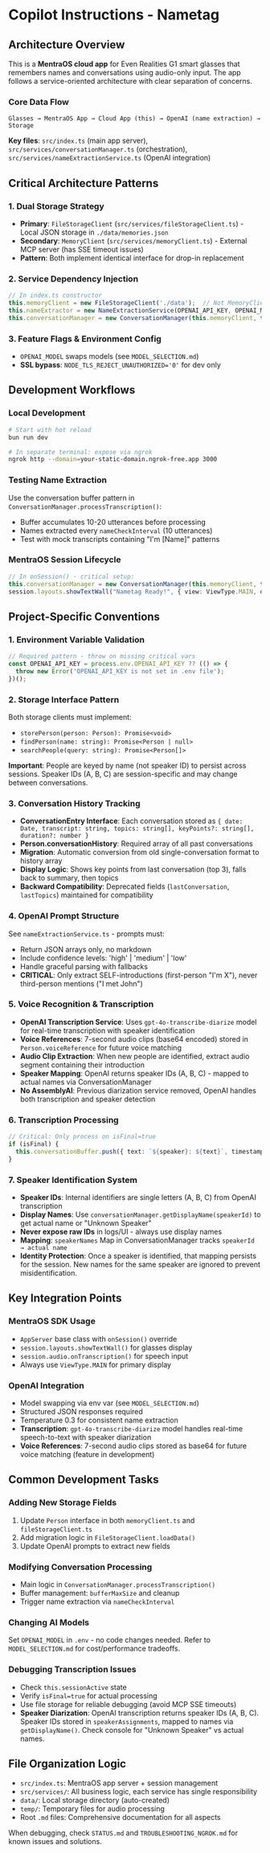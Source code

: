 # Copilot Instructions - Nametag

## Architecture Overview

This is a **MentraOS cloud app** for Even Realities G1 smart glasses that remembers names and conversations using audio-only input. The app follows a service-oriented architecture with clear separation of concerns.

### Core Data Flow
```
Glasses → MentraOS App → Cloud App (this) → OpenAI (name extraction) → Storage
```

**Key files**: `src/index.ts` (main app server), `src/services/conversationManager.ts` (orchestration), `src/services/nameExtractionService.ts` (OpenAI integration)

## Critical Architecture Patterns

### 1. Dual Storage Strategy
- **Primary**: `FileStorageClient` (`src/services/fileStorageClient.ts`) - Local JSON storage in `./data/memories.json`
- **Secondary**: `MemoryClient` (`src/services/memoryClient.ts`) - External MCP server (has SSE timeout issues)
- **Pattern**: Both implement identical interface for drop-in replacement

### 2. Service Dependency Injection
```typescript
// In index.ts constructor
this.memoryClient = new FileStorageClient('./data');  // Not MemoryClient!
this.nameExtractor = new NameExtractionService(OPENAI_API_KEY, OPENAI_MODEL);
this.conversationManager = new ConversationManager(this.memoryClient, this.nameExtractor);
```

### 3. Feature Flags & Environment Config
- `OPENAI_MODEL` swaps models (see `MODEL_SELECTION.md`)
- **SSL bypass**: `NODE_TLS_REJECT_UNAUTHORIZED='0'` for dev only

## Development Workflows

### Local Development
```bash
# Start with hot reload
bun run dev

# In separate terminal: expose via ngrok
ngrok http --domain=your-static-domain.ngrok-free.app 3000
```

### Testing Name Extraction
Use the conversation buffer pattern in `ConversationManager.processTranscription()`:
- Buffer accumulates 10-20 utterances before processing
- Names extracted every `nameCheckInterval` (10 utterances)
- Test with mock transcripts containing "I'm [Name]" patterns

### MentraOS Session Lifecycle
```typescript
// In onSession() - critical setup:
this.conversationManager = new ConversationManager(this.memoryClient, this.nameExtractor);
session.layouts.showTextWall("Nametag Ready!", { view: ViewType.MAIN, durationMs: 3000 });
```

## Project-Specific Conventions

### 1. Environment Variable Validation
```typescript
// Required pattern - throw on missing critical vars
const OPENAI_API_KEY = process.env.OPENAI_API_KEY ?? (() => { 
  throw new Error('OPENAI_API_KEY is not set in .env file'); 
})();
```

### 2. Storage Interface Pattern
Both storage clients must implement:
- `storePerson(person: Person): Promise<void>`
- `findPerson(name: string): Promise<Person | null>`
- `searchPeople(query: string): Promise<Person[]>`

**Important**: People are keyed by name (not speaker ID) to persist across sessions. Speaker IDs (A, B, C) are session-specific and may change between conversations.

### 3. Conversation History Tracking
- **ConversationEntry Interface**: Each conversation stored as `{ date: Date, transcript: string, topics: string[], keyPoints?: string[], duration?: number }`
- **Person.conversationHistory**: Required array of all past conversations
- **Migration**: Automatic conversion from old single-conversation format to history array
- **Display Logic**: Shows key points from last conversation (top 3), falls back to summary, then topics
- **Backward Compatibility**: Deprecated fields (`lastConversation`, `lastTopics`) maintained for compatibility

### 4. OpenAI Prompt Structure
See `nameExtractionService.ts` - prompts must:
- Return JSON arrays only, no markdown
- Include confidence levels: 'high' | 'medium' | 'low' 
- Handle graceful parsing with fallbacks
- **CRITICAL**: Only extract SELF-introductions (first-person "I'm X"), never third-person mentions ("I met John")

### 5. Voice Recognition & Transcription
- **OpenAI Transcription Service**: Uses `gpt-4o-transcribe-diarize` model for real-time transcription with speaker identification
- **Voice References**: 7-second audio clips (base64 encoded) stored in `Person.voiceReference` for future voice matching
- **Audio Clip Extraction**: When new people are identified, extract audio segment containing their introduction
- **Speaker Mapping**: OpenAI returns speaker IDs (A, B, C) - mapped to actual names via ConversationManager
- **No AssemblyAI**: Previous diarization service removed, OpenAI handles both transcription and speaker detection

### 6. Transcription Processing
```typescript
// Critical: Only process on isFinal=true
if (isFinal) {
  this.conversationBuffer.push({ text: `${speaker}: ${text}`, timestamp: Date.now() });
}
```

### 7. Speaker Identification System
- **Speaker IDs**: Internal identifiers are single letters (A, B, C) from OpenAI transcription
- **Display Names**: Use `conversationManager.getDisplayName(speakerId)` to get actual name or "Unknown Speaker"
- **Never expose raw IDs** in logs/UI - always use display names
- **Mapping**: `speakerNames` Map in ConversationManager tracks `speakerId → actual name`
- **Identity Protection**: Once a speaker is identified, that mapping persists for the session. New names for the same speaker are ignored to prevent misidentification.

## Key Integration Points

### MentraOS SDK Usage
- `AppServer` base class with `onSession()` override
- `session.layouts.showTextWall()` for glasses display
- `session.audio.onTranscription()` for speech input
- Always use `ViewType.MAIN` for primary display

### OpenAI Integration
- Model swapping via env var (see `MODEL_SELECTION.md`)
- Structured JSON responses required
- Temperature 0.3 for consistent name extraction
- **Transcription**: `gpt-4o-transcribe-diarize` model handles real-time speech-to-text with speaker diarization
- **Voice References**: 7-second audio clips stored as base64 for future voice matching (feature in development)

## Common Development Tasks

### Adding New Storage Fields
1. Update `Person` interface in both `memoryClient.ts` and `fileStorageClient.ts`
2. Add migration logic in `FileStorageClient.loadData()`
3. Update OpenAI prompts to extract new fields

### Modifying Conversation Processing
- Main logic in `ConversationManager.processTranscription()`
- Buffer management: `bufferMaxSize` and cleanup
- Trigger name extraction via `nameCheckInterval`

### Changing AI Models
Set `OPENAI_MODEL` in `.env` - no code changes needed. Refer to `MODEL_SELECTION.md` for cost/performance tradeoffs.

### Debugging Transcription Issues
- Check `this.sessionActive` state
- Verify `isFinal=true` for actual processing
- Use file storage for reliable debugging (avoid MCP SSE timeouts)
- **Speaker Diarization**: OpenAI transcription returns speaker IDs (A, B, C). Speaker IDs stored in `speakerAssignments`, mapped to names via `getDisplayName()`. Check console for "Unknown Speaker" vs actual names.

## File Organization Logic

- `src/index.ts`: MentraOS app server + session management
- `src/services/`: All business logic, each service has single responsibility
- `data/`: Local storage directory (auto-created)
- `temp/`: Temporary files for audio processing
- Root `.md` files: Comprehensive documentation for all aspects

When debugging, check `STATUS.md` and `TROUBLESHOOTING_NGROK.md` for known issues and solutions.